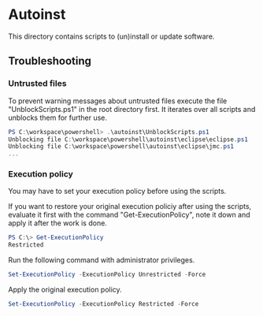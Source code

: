 # Autoinst
This directory contains scripts to (un)install or update software.
## Troubleshooting
### Untrusted files
To prevent warning messages about untrusted files execute the file "UnblockScripts.ps1" in the root directory first. It iterates over all scripts and unblocks them for further use.
```powershell
PS C:\workspace\powershell> .\autoinst\UnblockScripts.ps1
Unblocking file C:\workspace\powershell\autoinst\eclipse\eclipse.ps1
Unblocking file C:\workspace\powershell\autoinst\eclipse\jmc.ps1
...
```
### Execution policy
You may have to set your execution policy before using the scripts.

If you want to restore your original execution policiy after using the scripts, evaluate it first with the command "Get-ExecutionPolicy", note it down and apply it after the work is done.
```powershell
PS C:\> Get-ExecutionPolicy
Restricted
```
Run the following command with administrator privileges.
```powershell
Set-ExecutionPolicy -ExecutionPolicy Unrestricted -Force
```
Apply the original execution policy.
```powershell
Set-ExecutionPolicy -ExecutionPolicy Restricted -Force
```
